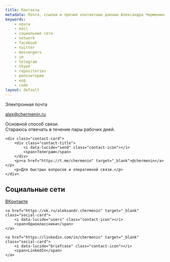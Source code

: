 ```yaml
---
title: Контакты
metadata: Почта, ссылки и прочие контактные данные Александра Черменина
keywords:
    - почта
    - mail
    - социальные сети
    - network
    - facebook
    - twitter
    - messengers
    - im
    - telegram
    - skype
    - repositories
    - репозитории
    - код
    - code
layout: default
---
```


<div class="contact-methods">
    <div class="contact-card">
        <div class="contact-title">
            <i data-lucide="mail" class="contact-icon"></i>
            <span>Электронная почта</span>
        </div>
        <p><a href="mailto:alex@chermenin.ru">alex@chermenin.ru</a></p>
        <p>Основной способ связи.<br />Стараюсь отвечать в течение пары рабочих дней.</p>
    </div>

    <div class="contact-card">
        <div class="contact-title">
            <i data-lucide="send" class="contact-icon"></i>
            <span>Телеграм</span>
        </div>
        <p><a href="https://t.me/chermenin" target="_blank">@chermenin</a></p>
        <p>Для быстрых вопросов и оперативной связи.</p>
    </div>
</div>

<h2>Социальные сети</h2>
<div class="social-links">
    <a href="https://vk.com/chermenin" target="_blank" class="social-card">
        <i data-lucide="message-square" class="contact-icon"></i>
        <span>ВКонтакте</span>
    </a>
    
    <a href="https://ok.ru/aleksandr.chermenin" target="_blank" class="social-card">
        <i data-lucide="users" class="contact-icon"></i>
        <span>Одноклассники</span>
    </a>
    
    <a href="https://linkedin.com/in/chermenin" target="_blank" class="social-card">
        <i data-lucide="briefcase" class="contact-icon"></i>
        <span>LinkedIn</span>
    </a>
</div>